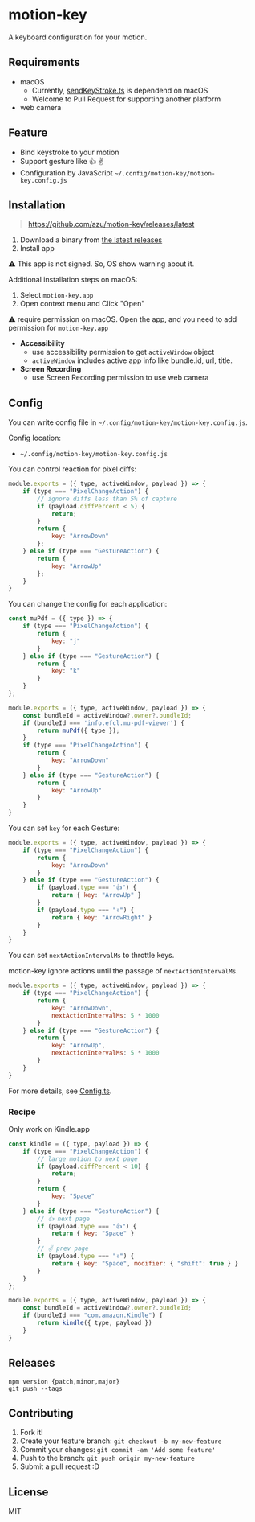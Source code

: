 # motion-key

A keyboard configuration for your motion.

## Requirements

- macOS
    - Currently, [sendKeyStroke.ts](./src/main/sendKeyStroke.ts) is dependend on macOS
    - Welcome to Pull Request for supporting another platform
- web camera

## Feature

- Bind keystroke to your motion
- Support gesture like 👍 ✌️
- Configuration by JavaScript `~/.config/motion-key/motion-key.config.js`

## Installation

> https://github.com/azu/motion-key/releases/latest

1. Download a binary from [the latest releases](https://github.com/azu/motion-key/releases/latest)
2. Install app

:warning: This app is not signed. So, OS show warning about it.

Additional installation steps on macOS:

1. Select `motion-key.app`
2. Open context menu and Click "Open"

:warning: require permission on macOS.
Open the app, and you need to add permission for `motion-key.app`

- **Accessibility**
  - use accessibility permission to get `activeWindow` object
  - `activeWindow` includes active app info like bundle.id, url, title.
- **Screen Recording**
  - use Screen Recording permission to use web camera

## Config

You can write config file in `~/.config/motion-key/motion-key.config.js`.

Config location:

- `~/.config/motion-key/motion-key.config.js`

You can control reaction for pixel diffs:

```js
module.exports = ({ type, activeWindow, payload }) => {
    if (type === "PixelChangeAction") {
        // ignore diffs less than 5% of capture
        if (payload.diffPercent < 5) {
            return;
        }
        return {
            key: "ArrowDown"
        };
    } else if (type === "GestureAction") {
        return {
            key: "ArrowUp"
        };
    }
}
```

You can change the config for each application:

```js
const muPdf = ({ type }) => {
    if (type === "PixelChangeAction") {
        return {
            key: "j"
        }
    } else if (type === "GestureAction") {
        return {
            key: "k"
        }
    }
};

module.exports = ({ type, activeWindow, payload }) => {
    const bundleId = activeWindow?.owner?.bundleId;
    if (bundleId === 'info.efcl.mu-pdf-viewer') {
        return muPdf({ type });
    }
    if (type === "PixelChangeAction") {
        return {
            key: "ArrowDown"
        }
    } else if (type === "GestureAction") {
        return {
            key: "ArrowUp"
        }
    }
}
```

You can set `key` for each Gesture:

```js
module.exports = ({ type, activeWindow, payload }) => {
    if (type === "PixelChangeAction") {
        return {
            key: "ArrowDown"
        }
    } else if (type === "GestureAction") {
        if (payload.type === "👍") {
            return { key: "ArrowUp" }
        }
        if (payload.type === "✌️") {
            return { key: "ArrowRight" }
        }
    }
}
```

You can set `nextActionIntervalMs` to throttle keys.

motion-key ignore actions until the passage of `nextActionIntervalMs`.

```js
module.exports = ({ type, activeWindow, payload }) => {
    if (type === "PixelChangeAction") {
        return {
            key: "ArrowDown",
            nextActionIntervalMs: 5 * 1000
        }
    } else if (type === "GestureAction") {
        return {
            key: "ArrowUp",
            nextActionIntervalMs: 5 * 1000
        }
    }
}
```

For more details, see [Config.ts](src/main/Config.ts).

### Recipe

Only work on Kindle.app

```js
const kindle = ({ type, payload }) => {
    if (type === "PixelChangeAction") {
        // large motion to next page
        if (payload.diffPercent < 10) {
            return;
        }
        return {
            key: "Space"
        }
    } else if (type === "GestureAction") {
        // 👍 next page
        if (payload.type === "👍") {
            return { key: "Space" }
        }
        // ✌️ prev page
        if (payload.type === "✌️") {
            return { key: "Space", modifier: { "shift": true } }
        }
    }
};

module.exports = ({ type, activeWindow, payload }) => {
    const bundleId = activeWindow?.owner?.bundleId;
    if (bundleId === "com.amazon.Kindle") {
        return kindle({ type, payload })
    }
}
```

## Releases

    npm version {patch,minor,major}
    git push --tags

## Contributing

1. Fork it!
2. Create your feature branch: `git checkout -b my-new-feature`
3. Commit your changes: `git commit -am 'Add some feature'`
4. Push to the branch: `git push origin my-new-feature`
5. Submit a pull request :D

## License

MIT
